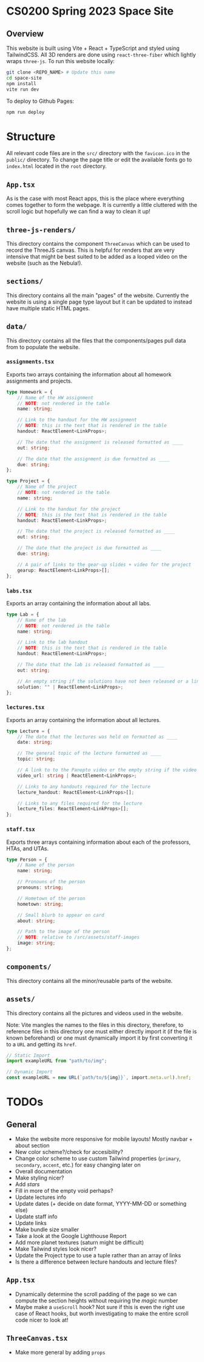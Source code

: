 # CS0200 Spring 2023 Space Site

## Overview

This website is built using Vite + React + TypeScript and styled using TailwindCSS. All 3D renders are done using `react-three-fiber` which lightly wraps `three-js`. To run this website locally:

```bash
git clone <REPO_NAME> # Update this name
cd space-site
npm install
vite run dev
```

To deploy to Github Pages:

```bash
npm run deploy
```

# Structure

All relevant code files are in the `src/` directory with the `favicon.ico` in the `public/` directory. To change the page title or edit the available fonts go to `index.html` located in the `root` directory.

## `App.tsx`

As is the case with most React apps, this is the place where everything comes together to form the webpage. It is currently a little cluttered with the scroll logic but hopefully we can find a way to clean it up!

## `three-js-renders/`

This directory contains the component `ThreeCanvas` which can be used to record the ThreeJS canvas. This is helpful for renders that are very intensive that might be best suited to be added as a looped video on the website (such as the Nebula!).

## `sections/`

This directory contains all the main "pages" of the website. Currently the website is using a single page type layout but it can be updated to instead have multiple static HTML pages.

## `data/`

This directory contains all the files that the components/pages pull data from to populate the website.

### `assignments.tsx`

Exports two arrays containing the information about all homework assignments and projects.

```ts
type Homework = {
    // Name of the HW assignment
    // NOTE: not rendered in the table
    name: string;

    // Link to the handout for the HW assignment
    // NOTE: this is the text that is rendered in the table
    handout: ReactElement<LinkProps>;

    // The date that the assignment is released formatted as ____
    out: string;

    // The date that the assignment is due formatted as ____
    due: string;
};

type Project = {
    // Name of the project
    // NOTE: not rendered in the table
    name: string;

    // Link to the handout for the project
    // NOTE: this is the text that is rendered in the table
    handout: ReactElement<LinkProps>;

    // The date that the project is released formatted as ____
    out: string;

    // The date that the project is due formatted as ____
    due: string;

    // A pair of links to the gear-up slides + video for the project
    gearup: ReactElement<LinkProps>[];
};
```

### `labs.tsx`

Exports an array containing the information about all labs.

```ts
type Lab = {
    // Name of the lab
    // NOTE: not rendered in the table
    name: string;

    // Link to the lab handout
    // NOTE: this is the text that is rendered in the table
    handout: ReactElement<LinkProps>;

    // The date that the lab is released formatted as ____
    out: string;

    // An empty string if the solutions have not been released or a link to the solutions
    solution: "" | ReactElement<LinkProps>;
};
```

### `lectures.tsx`

Exports an array containing the information about all lectures.

```ts
type Lecture = {
    // The date that the lectures was held on formatted as ____
    date: string;

    // The general topic of the lecture formatted as ____
    topic: string;

    // A link to to the Panopto video or the empty string if the video has not been released
    video_url: string | ReactElement<LinkProps>;

    // Links to any handouts required for the lecture
    lecture_handout: ReactElement<LinkProps>[];

    // Links to any files required for the lecture
    lecture_files: ReactElement<LinkProps>[];
};
```

### `staff.tsx`

Exports three arrays containing information about each of the professors, HTAs, and UTAs.

```ts
type Person = {
    // Name of the person
    name: string;

    // Pronouns of the person
    pronouns: string;

    // Hometown of the person
    hometown: string;

    // Small blurb to appear on card
    about: string;

    // Path to the image of the person
    // NOTE: relative to /src/assets/staff-images
    image: string;
};
```

## `components/`

This directory contains all the minor/reusable parts of the website.

## `assets/`

This directory contains all the pictures and videos used in the website.

Note: Vite mangles the names to the files in this directory, therefore, to reference files in this directory one must either directly import it (if the file is known beforehand) or one must dynamically import it by first converting it to a `URL` and getting its `href`.

```ts
// Static Import
import exampleURL from "path/to/img";

// Dynamic Import
const exampleURL = new URL(`path/to/${img}}`, import.meta.url).href;
```

# TODOs

## General

-   Make the website more responsive for mobile layouts! Mostly navbar + about section
-   New color scheme?/check for accesibility?
-   Change color scheme to use custom Tailwind properties (`primary`, `secondary`, `accent`, etc.) for easy changing later on
-   Overall documentation
-   Make styling nicer?
-   Add _stars_
-   Fill in more of the empty void perhaps?
-   Update lectures info
-   Update dates (+ decide on date format, YYYY-MM-DD or something else)
-   Update staff info
-   Update links
-   Make bundle size smaller
-   Take a look at the Google Lighthouse Report
-   Add more planet textures (saturn might be difficult)
-   Make Tailwind styles look nicer?
-   Update the Project type to use a tuple rather than an array of links
-   Is there a difference between lecture handouts and lecture files?

## `App.tsx`

-   Dynamically determine the scroll padding of the page so we can compute the section heights without requiring the _magic_ number
-   Maybe make a `useScroll` hook? Not sure if this is even the right use case of React hooks, but worth investigating to make the entire scroll code nicer to look at!

## `ThreeCanvas.tsx`

-   Make more general by adding `props`
